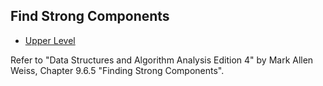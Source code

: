 ## Find Strong Components

- [Upper Level](README.md)

Refer to "Data Structures and Algorithm Analysis Edition 4" by Mark Allen Weiss, Chapter 9.6.5 "Finding Strong Components".